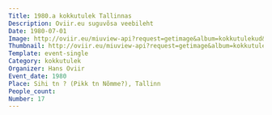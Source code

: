 ```yaml
---
Title: 1980.a kokkutulek Tallinnas
Description: Oviir.eu suguvõsa veebileht
Date: 1980-07-01
Image: http://oviir.eu/miuview-api?request=getimage&album=kokkutulekud&item=1980-17.-kokkutulek-tallinnas-nmmel-pikal-tnaval.jpg&size=1200&mode=longest
Thumbnail: http://oviir.eu/miuview-api?request=getimage&album=kokkutulekud&item=1980-17.-kokkutulek-tallinnas-nmmel-pikal-tnaval.jpg&size=600&mode=square
Template: event-single
Category: kokkutulek
Organizer: Hans Oviir
Event_date: 1980
Place: Sihi tn ? (Pikk tn Nõmme?), Tallinn
People_count:
Number: 17
---
```

